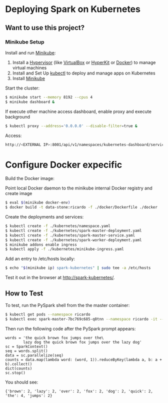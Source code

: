 # Deploying Spark on Kubernetes

## Want to use this project?

### Minikube Setup

Install and run [Minikube](https://minikube.sigs.k8s.io/docs/start/):

1. Install a  [Hypervisor](https://kubernetes.io/docs/tasks/tools/install-minikube/#install-a-hypervisor) (like [VirtualBox](https://www.virtualbox.org/wiki/Downloads) or [HyperKit](https://github.com/moby/hyperkit) or [Docker](https://docs.docker.com/engine/install/)) to manage virtual machines
1. Install and Set Up [kubectl](https://kubernetes.io/docs/tasks/tools/install-kubectl/) to deploy and manage apps on Kubernetes
1. Install [Minikube](https://github.com/kubernetes/minikube/releases)

Start the cluster:

```sh
$ minikube start --memory 8192 --cpus 4
$ minikube dashboard &
```

 If execute other machine access dashboard, enable proxy and execute background
```sh
$ kubectl proxy --address='0.0.0.0' --disable-filter=true &
```

Access:
```sh
http://<EXTERNAL IP>:8001/api/v1/namespaces/kubernetes-dashboard/services/http:kubernetes-dashboard:/proxy/
```

# Configure Docker expecific
Build the Docker image:

Point local Docker daemon to the minikube internal Docker registry and create image
```sh
$ eval $(minikube docker-env)
$ docker build -t data-stone:ricardo -f ./docker/Dockerfile ./docker
```

Create the deployments and services:

```sh
$ kubectl create -f ./kubernetes/namespace.yaml
$ kubectl create -f ./kubernetes/spark-master-deployment.yaml
$ kubectl create -f ./kubernetes/spark-master-service.yaml
$ kubectl create -f ./kubernetes/spark-worker-deployment.yaml
$ minikube addons enable ingress
$ kubectl apply -f ./kubernetes/minikube-ingress.yaml
```

Add an entry to /etc/hosts locally:

```sh
$ echo "$(minikube ip) spark-kubernetes" | sudo tee -a /etc/hosts
```

Test it out in the browser at [http://spark-kubernetes/](http://spark-kubernetes/).


## How to Test

To test, run the PySpark shell from the the master container:

```sh
$ kubectl get pods --namespace ricardo
$ kubectl exec spark-master-7bc769c685-q8tnn --namespace ricardo -it -- pyspark
```

Then run the following code after the PySpark prompt appears:

```
words = 'the quick brown fox jumps over the\
        lazy dog the quick brown fox jumps over the lazy dog'
sc = SparkContext()
seq = words.split()
data = sc.parallelize(seq)
counts = data.map(lambda word: (word, 1)).reduceByKey(lambda a, b: a + b).collect()
dict(counts)
sc.stop()
```

You should see:

```
{'brown': 2, 'lazy': 2, 'over': 2, 'fox': 2, 'dog': 2, 'quick': 2, 'the': 4, 'jumps': 2}
```


